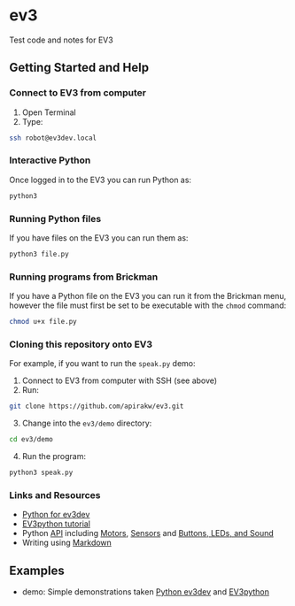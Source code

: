 # ev3
Test code and notes for EV3

## Getting Started and Help

### Connect to EV3 from computer
1. Open Terminal
2. Type:
```bash
ssh robot@ev3dev.local
```
### Interactive Python
Once logged in to the EV3 you can run Python as:
```bash
python3
```

### Running Python files
If you have files on the EV3 you can run them as:
```bash
python3 file.py
```

### Running programs from Brickman

If you have a Python file on the EV3 you can run it from the Brickman menu, however the file must first be set to be executable with the `chmod` command:

```bash
chmod u+x file.py
```

### Cloning this repository onto EV3

For example, if you want to run the `speak.py` demo:

1. Connect to EV3 from computer with SSH (see above)
2. Run:
```bash
git clone https://github.com/apirakw/ev3.git
```
3. Change into the `ev3/demo` directory:
```bash
cd ev3/demo
```
4. Run the program:
```bash
python3 speak.py
```

### Links and Resources
* [Python for ev3dev](https://github.com/rhempel/ev3dev-lang-python)
* [EV3python tutorial](https://sites.google.com/site/ev3python/)
* Python [API](https://python-ev3dev.readthedocs.io/en/latest/spec.html) including [Motors](https://python-ev3dev.readthedocs.io/en/latest/motors.html), [Sensors](https://python-ev3dev.readthedocs.io/en/latest/sensors.html) and [Buttons, LEDs, and Sound](https://python-ev3dev.readthedocs.io/en/latest/other.html)
* Writing using [Markdown](https://github.com/adam-p/markdown-here/wiki/Markdown-Cheatsheet)

## Examples

* demo: Simple demonstrations taken [Python ev3dev](https://github.com/rhempel/ev3dev-lang-python) and [EV3python](https://sites.google.com/site/ev3python/)
